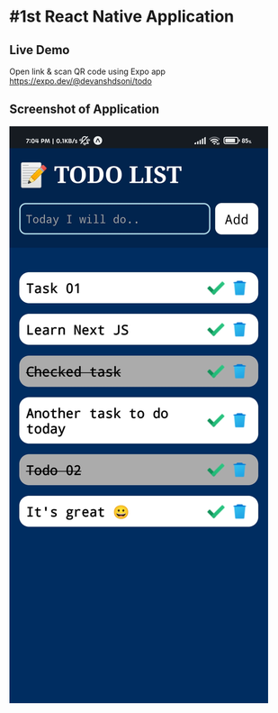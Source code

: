 # #1st React Native Application

## Live Demo

Open link & scan QR code using Expo app
https://expo.dev/@devanshdsoni/todo

## Screenshot of Application

![Screenshot](screenshot.jpg)
